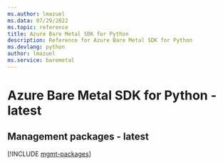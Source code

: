 ```yaml
---
ms.author: lmazuel
ms.data: 07/29/2022
ms.topic: reference
title: Azure Bare Metal SDK for Python
description: Reference for Azure Bare Metal SDK for Python
ms.devlang: python
author: lmazuel
ms.service: baremetal
---
```

# Azure Bare Metal SDK for Python - latest

## Management packages - latest
[!INCLUDE [mgmt-packages](bare-metal-mgmt-index.md)]